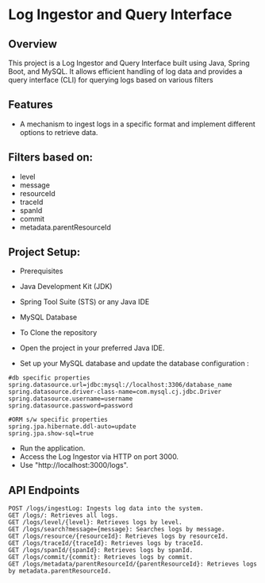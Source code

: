 # Log Ingestor and Query Interface

## Overview
This project is a Log Ingestor and Query Interface built using Java, Spring Boot, and MySQL. It allows efficient handling of log data and provides a query interface (CLI) for querying logs based on various filters

## Features
- A mechanism to ingest logs in a specific format and implement different options to retrieve data.

## Filters based on:
- level
- message
- resourceId
- traceId
- spanId
- commit
- metadata.parentResourceId


 ## Project Setup:
 - Prerequisites
  - Java Development Kit (JDK)
  - Spring Tool Suite (STS) or any Java IDE
  - MySQL Database

- To Clone the repository
- Open the project in your preferred Java IDE.
- Set up your MySQL database and update the database configuration :
```
#db specific properties
spring.datasource.url=jdbc:mysql://localhost:3306/database_name
spring.datasource.driver-class-name=com.mysql.cj.jdbc.Driver
spring.datasource.username=username
spring.datasource.password=password

#ORM s/w specific properties
spring.jpa.hibernate.ddl-auto=update
spring.jpa.show-sql=true
```
- Run the application.
- Access the Log Ingestor via HTTP on port 3000.
- Use "http://localhost:3000/logs".

## API Endpoints
```
POST /logs/ingestLog: Ingests log data into the system.
GET /logs/: Retrieves all logs.
GET /logs/level/{level}: Retrieves logs by level.
GET /logs/search?message={message}: Searches logs by message.
GET /logs/resource/{resourceId}: Retrieves logs by resourceId.
GET /logs/traceId/{traceId}: Retrieves logs by traceId.
GET /logs/spanId/{spanId}: Retrieves logs by spanId.
GET /logs/commit/{commit}: Retrieves logs by commit.
GET /logs/metadata/parentResourceId/{parentResourceId}: Retrieves logs by metadata.parentResourceId.
```

